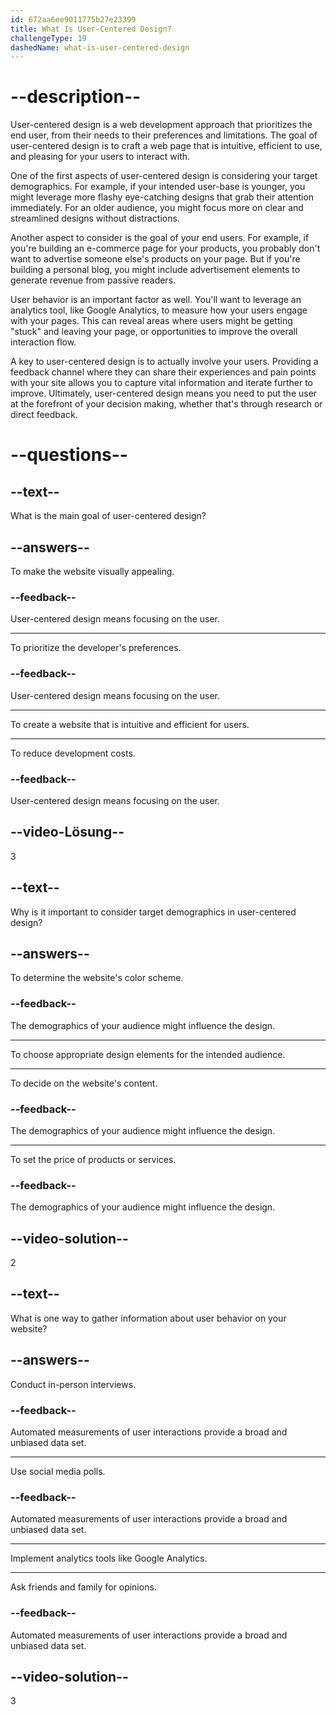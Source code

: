 ```yaml
---
id: 672aa6ee9011775b27e23399
title: What Is User-Centered Design?
challengeType: 19
dashedName: what-is-user-centered-design
---
```


# --description--

User-centered design is a web development approach that prioritizes the end user, from their needs to their preferences and limitations. The goal of user-centered design is to craft a web page that is intuitive, efficient to use, and pleasing for your users to interact with.

One of the first aspects of user-centered design is considering your target demographics. For example, if your intended user-base is younger, you might leverage more flashy eye-catching designs that grab their attention immediately. For an older audience, you might focus more on clear and streamlined designs without distractions.

Another aspect to consider is the goal of your end users. For example, if you're building an e-commerce page for your products, you probably don't want to advertise someone else's products on your page. But if you're building a personal blog, you might include advertisement elements to generate revenue from passive readers.

User behavior is an important factor as well. You'll want to leverage an analytics tool, like Google Analytics, to measure how your users engage with your pages. This can reveal areas where users might be getting "stuck" and leaving your page, or opportunities to improve the overall interaction flow.

A key to user-centered design is to actually involve your users. Providing a feedback channel where they can share their experiences and pain points with your site allows you to capture vital information and iterate further to improve. Ultimately, user-centered design means you need to put the user at the forefront of your decision making, whether that's through research or direct feedback.

# --questions--

## --text--

What is the main goal of user-centered design?

## --answers--

To make the website visually appealing.

### --feedback--

User-centered design means focusing on the user.

---

To prioritize the developer's preferences.

### --feedback--

User-centered design means focusing on the user.

---

To create a website that is intuitive and efficient for users.

---

To reduce development costs.

### --feedback--

User-centered design means focusing on the user.

## --video-Lösung--

3

## --text--

Why is it important to consider target demographics in user-centered design?

## --answers--

To determine the website's color scheme.

### --feedback--

The demographics of your audience might influence the design.

---

To choose appropriate design elements for the intended audience.

---

To decide on the website's content.

### --feedback--

The demographics of your audience might influence the design.

---

To set the price of products or services.

### --feedback--

The demographics of your audience might influence the design.

## --video-solution--

2

## --text--

What is one way to gather information about user behavior on your website?

## --answers--

Conduct in-person interviews.

### --feedback--

Automated measurements of user interactions provide a broad and unbiased data set.

---

Use social media polls.

### --feedback--

Automated measurements of user interactions provide a broad and unbiased data set.

---

Implement analytics tools like Google Analytics.

---

Ask friends and family for opinions.

### --feedback--

Automated measurements of user interactions provide a broad and unbiased data set.

## --video-solution--

3
